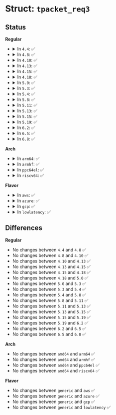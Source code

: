 # Struct: <code>tpacket_req3</code>

## Status
<b>Regular</b>
<ul>
<li>
<details>
<summary>In <code>4.4</code>: ✅</summary>

```c
struct tpacket_req3 {
    unsigned int tp_block_size;
    unsigned int tp_block_nr;
    unsigned int tp_frame_size;
    unsigned int tp_frame_nr;
    unsigned int tp_retire_blk_tov;
    unsigned int tp_sizeof_priv;
    unsigned int tp_feature_req_word;
};
```
</details>
</li>
<li>
<details>
<summary>In <code>4.8</code>: ✅</summary>

```c
struct tpacket_req3 {
    unsigned int tp_block_size;
    unsigned int tp_block_nr;
    unsigned int tp_frame_size;
    unsigned int tp_frame_nr;
    unsigned int tp_retire_blk_tov;
    unsigned int tp_sizeof_priv;
    unsigned int tp_feature_req_word;
};
```
</details>
</li>
<li>
<details>
<summary>In <code>4.10</code>: ✅</summary>

```c
struct tpacket_req3 {
    unsigned int tp_block_size;
    unsigned int tp_block_nr;
    unsigned int tp_frame_size;
    unsigned int tp_frame_nr;
    unsigned int tp_retire_blk_tov;
    unsigned int tp_sizeof_priv;
    unsigned int tp_feature_req_word;
};
```
</details>
</li>
<li>
<details>
<summary>In <code>4.13</code>: ✅</summary>

```c
struct tpacket_req3 {
    unsigned int tp_block_size;
    unsigned int tp_block_nr;
    unsigned int tp_frame_size;
    unsigned int tp_frame_nr;
    unsigned int tp_retire_blk_tov;
    unsigned int tp_sizeof_priv;
    unsigned int tp_feature_req_word;
};
```
</details>
</li>
<li>
<details>
<summary>In <code>4.15</code>: ✅</summary>

```c
struct tpacket_req3 {
    unsigned int tp_block_size;
    unsigned int tp_block_nr;
    unsigned int tp_frame_size;
    unsigned int tp_frame_nr;
    unsigned int tp_retire_blk_tov;
    unsigned int tp_sizeof_priv;
    unsigned int tp_feature_req_word;
};
```
</details>
</li>
<li>
<details>
<summary>In <code>4.18</code>: ✅</summary>

```c
struct tpacket_req3 {
    unsigned int tp_block_size;
    unsigned int tp_block_nr;
    unsigned int tp_frame_size;
    unsigned int tp_frame_nr;
    unsigned int tp_retire_blk_tov;
    unsigned int tp_sizeof_priv;
    unsigned int tp_feature_req_word;
};
```
</details>
</li>
<li>
<details>
<summary>In <code>5.0</code>: ✅</summary>

```c
struct tpacket_req3 {
    unsigned int tp_block_size;
    unsigned int tp_block_nr;
    unsigned int tp_frame_size;
    unsigned int tp_frame_nr;
    unsigned int tp_retire_blk_tov;
    unsigned int tp_sizeof_priv;
    unsigned int tp_feature_req_word;
};
```
</details>
</li>
<li>
<details>
<summary>In <code>5.3</code>: ✅</summary>

```c
struct tpacket_req3 {
    unsigned int tp_block_size;
    unsigned int tp_block_nr;
    unsigned int tp_frame_size;
    unsigned int tp_frame_nr;
    unsigned int tp_retire_blk_tov;
    unsigned int tp_sizeof_priv;
    unsigned int tp_feature_req_word;
};
```
</details>
</li>
<li>
<details>
<summary>In <code>5.4</code>: ✅</summary>

```c
struct tpacket_req3 {
    unsigned int tp_block_size;
    unsigned int tp_block_nr;
    unsigned int tp_frame_size;
    unsigned int tp_frame_nr;
    unsigned int tp_retire_blk_tov;
    unsigned int tp_sizeof_priv;
    unsigned int tp_feature_req_word;
};
```
</details>
</li>
<li>
<details>
<summary>In <code>5.8</code>: ✅</summary>

```c
struct tpacket_req3 {
    unsigned int tp_block_size;
    unsigned int tp_block_nr;
    unsigned int tp_frame_size;
    unsigned int tp_frame_nr;
    unsigned int tp_retire_blk_tov;
    unsigned int tp_sizeof_priv;
    unsigned int tp_feature_req_word;
};
```
</details>
</li>
<li>
<details>
<summary>In <code>5.11</code>: ✅</summary>

```c
struct tpacket_req3 {
    unsigned int tp_block_size;
    unsigned int tp_block_nr;
    unsigned int tp_frame_size;
    unsigned int tp_frame_nr;
    unsigned int tp_retire_blk_tov;
    unsigned int tp_sizeof_priv;
    unsigned int tp_feature_req_word;
};
```
</details>
</li>
<li>
<details>
<summary>In <code>5.13</code>: ✅</summary>

```c
struct tpacket_req3 {
    unsigned int tp_block_size;
    unsigned int tp_block_nr;
    unsigned int tp_frame_size;
    unsigned int tp_frame_nr;
    unsigned int tp_retire_blk_tov;
    unsigned int tp_sizeof_priv;
    unsigned int tp_feature_req_word;
};
```
</details>
</li>
<li>
<details>
<summary>In <code>5.15</code>: ✅</summary>

```c
struct tpacket_req3 {
    unsigned int tp_block_size;
    unsigned int tp_block_nr;
    unsigned int tp_frame_size;
    unsigned int tp_frame_nr;
    unsigned int tp_retire_blk_tov;
    unsigned int tp_sizeof_priv;
    unsigned int tp_feature_req_word;
};
```
</details>
</li>
<li>
<details>
<summary>In <code>5.19</code>: ✅</summary>

```c
struct tpacket_req3 {
    unsigned int tp_block_size;
    unsigned int tp_block_nr;
    unsigned int tp_frame_size;
    unsigned int tp_frame_nr;
    unsigned int tp_retire_blk_tov;
    unsigned int tp_sizeof_priv;
    unsigned int tp_feature_req_word;
};
```
</details>
</li>
<li>
<details>
<summary>In <code>6.2</code>: ✅</summary>

```c
struct tpacket_req3 {
    unsigned int tp_block_size;
    unsigned int tp_block_nr;
    unsigned int tp_frame_size;
    unsigned int tp_frame_nr;
    unsigned int tp_retire_blk_tov;
    unsigned int tp_sizeof_priv;
    unsigned int tp_feature_req_word;
};
```
</details>
</li>
<li>
<details>
<summary>In <code>6.5</code>: ✅</summary>

```c
struct tpacket_req3 {
    unsigned int tp_block_size;
    unsigned int tp_block_nr;
    unsigned int tp_frame_size;
    unsigned int tp_frame_nr;
    unsigned int tp_retire_blk_tov;
    unsigned int tp_sizeof_priv;
    unsigned int tp_feature_req_word;
};
```
</details>
</li>
<li>
<details>
<summary>In <code>6.8</code>: ✅</summary>

```c
struct tpacket_req3 {
    unsigned int tp_block_size;
    unsigned int tp_block_nr;
    unsigned int tp_frame_size;
    unsigned int tp_frame_nr;
    unsigned int tp_retire_blk_tov;
    unsigned int tp_sizeof_priv;
    unsigned int tp_feature_req_word;
};
```
</details>
</li>
</ul>
<b>Arch</b>
<ul>
<li>
<details>
<summary>In <code>arm64</code>: ✅</summary>

```c
struct tpacket_req3 {
    unsigned int tp_block_size;
    unsigned int tp_block_nr;
    unsigned int tp_frame_size;
    unsigned int tp_frame_nr;
    unsigned int tp_retire_blk_tov;
    unsigned int tp_sizeof_priv;
    unsigned int tp_feature_req_word;
};
```
</details>
</li>
<li>
<details>
<summary>In <code>armhf</code>: ✅</summary>

```c
struct tpacket_req3 {
    unsigned int tp_block_size;
    unsigned int tp_block_nr;
    unsigned int tp_frame_size;
    unsigned int tp_frame_nr;
    unsigned int tp_retire_blk_tov;
    unsigned int tp_sizeof_priv;
    unsigned int tp_feature_req_word;
};
```
</details>
</li>
<li>
<details>
<summary>In <code>ppc64el</code>: ✅</summary>

```c
struct tpacket_req3 {
    unsigned int tp_block_size;
    unsigned int tp_block_nr;
    unsigned int tp_frame_size;
    unsigned int tp_frame_nr;
    unsigned int tp_retire_blk_tov;
    unsigned int tp_sizeof_priv;
    unsigned int tp_feature_req_word;
};
```
</details>
</li>
<li>
<details>
<summary>In <code>riscv64</code>: ✅</summary>

```c
struct tpacket_req3 {
    unsigned int tp_block_size;
    unsigned int tp_block_nr;
    unsigned int tp_frame_size;
    unsigned int tp_frame_nr;
    unsigned int tp_retire_blk_tov;
    unsigned int tp_sizeof_priv;
    unsigned int tp_feature_req_word;
};
```
</details>
</li>
</ul>
<b>Flavor</b>
<ul>
<li>
<details>
<summary>In <code>aws</code>: ✅</summary>

```c
struct tpacket_req3 {
    unsigned int tp_block_size;
    unsigned int tp_block_nr;
    unsigned int tp_frame_size;
    unsigned int tp_frame_nr;
    unsigned int tp_retire_blk_tov;
    unsigned int tp_sizeof_priv;
    unsigned int tp_feature_req_word;
};
```
</details>
</li>
<li>
<details>
<summary>In <code>azure</code>: ✅</summary>

```c
struct tpacket_req3 {
    unsigned int tp_block_size;
    unsigned int tp_block_nr;
    unsigned int tp_frame_size;
    unsigned int tp_frame_nr;
    unsigned int tp_retire_blk_tov;
    unsigned int tp_sizeof_priv;
    unsigned int tp_feature_req_word;
};
```
</details>
</li>
<li>
<details>
<summary>In <code>gcp</code>: ✅</summary>

```c
struct tpacket_req3 {
    unsigned int tp_block_size;
    unsigned int tp_block_nr;
    unsigned int tp_frame_size;
    unsigned int tp_frame_nr;
    unsigned int tp_retire_blk_tov;
    unsigned int tp_sizeof_priv;
    unsigned int tp_feature_req_word;
};
```
</details>
</li>
<li>
<details>
<summary>In <code>lowlatency</code>: ✅</summary>

```c
struct tpacket_req3 {
    unsigned int tp_block_size;
    unsigned int tp_block_nr;
    unsigned int tp_frame_size;
    unsigned int tp_frame_nr;
    unsigned int tp_retire_blk_tov;
    unsigned int tp_sizeof_priv;
    unsigned int tp_feature_req_word;
};
```
</details>
</li>
</ul>

## Differences
<b>Regular</b>
<ul>
<li>
No changes between <code>4.4</code> and <code>4.8</code> ✅
</li>
<li>
No changes between <code>4.8</code> and <code>4.10</code> ✅
</li>
<li>
No changes between <code>4.10</code> and <code>4.13</code> ✅
</li>
<li>
No changes between <code>4.13</code> and <code>4.15</code> ✅
</li>
<li>
No changes between <code>4.15</code> and <code>4.18</code> ✅
</li>
<li>
No changes between <code>4.18</code> and <code>5.0</code> ✅
</li>
<li>
No changes between <code>5.0</code> and <code>5.3</code> ✅
</li>
<li>
No changes between <code>5.3</code> and <code>5.4</code> ✅
</li>
<li>
No changes between <code>5.4</code> and <code>5.8</code> ✅
</li>
<li>
No changes between <code>5.8</code> and <code>5.11</code> ✅
</li>
<li>
No changes between <code>5.11</code> and <code>5.13</code> ✅
</li>
<li>
No changes between <code>5.13</code> and <code>5.15</code> ✅
</li>
<li>
No changes between <code>5.15</code> and <code>5.19</code> ✅
</li>
<li>
No changes between <code>5.19</code> and <code>6.2</code> ✅
</li>
<li>
No changes between <code>6.2</code> and <code>6.5</code> ✅
</li>
<li>
No changes between <code>6.5</code> and <code>6.8</code> ✅
</li>
</ul>
<b>Arch</b>
<ul>
<li>
No changes between <code>amd64</code> and <code>arm64</code> ✅
</li>
<li>
No changes between <code>amd64</code> and <code>armhf</code> ✅
</li>
<li>
No changes between <code>amd64</code> and <code>ppc64el</code> ✅
</li>
<li>
No changes between <code>amd64</code> and <code>riscv64</code> ✅
</li>
</ul>
<b>Flavor</b>
<ul>
<li>
No changes between <code>generic</code> and <code>aws</code> ✅
</li>
<li>
No changes between <code>generic</code> and <code>azure</code> ✅
</li>
<li>
No changes between <code>generic</code> and <code>gcp</code> ✅
</li>
<li>
No changes between <code>generic</code> and <code>lowlatency</code> ✅
</li>
</ul>
